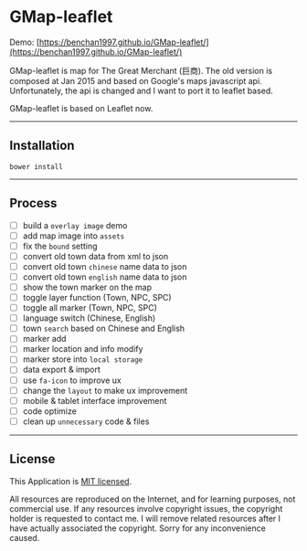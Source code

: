 # GMap-leaflet

Demo:
[https://benchan1997.github.io/GMap-leaflet/](https://benchan1997.github.io/GMap-leaflet/)

GMap-leaflet is map for The Great Merchant (巨商). The old version is composed at Jan 2015 and based on Google's maps javascript api. Unfortunately, the api is changed and I want to port it to leaflet based.

GMap-leaflet is based on Leaflet now.

---

## Installation

```
bower install
```

---

## Process

- [ ] build a `overlay image` demo
- [ ] add map image into `assets`
- [ ] fix the `bound` setting
- [ ] convert old town data from xml to json
- [ ] convert old town `chinese` name data to json
- [ ] convert old town `english` name data to json
- [ ] show the town marker on the map
- [ ] toggle layer function (Town, NPC, SPC)
- [ ] toggle all marker (Town, NPC, SPC)
- [ ] language switch (Chinese, English)
- [ ] town `search` based on Chinese and English
- [ ] marker add
- [ ] marker location and info modify
- [ ] marker store into `local storage`
- [ ] data export & import
- [ ] use `fa-icon` to improve ux
- [ ] change the `layout` to make ux improvement
- [ ] mobile & tablet interface improvement
- [ ] code optimize
- [ ] clean up `unnecessary` code & files

---

## License

This Application is [MIT licensed](./LICENSE).

All resources are reproduced on the Internet, and for learning purposes, not commercial use. If any resources involve copyright issues, the copyright holder is requested to contact me. I will remove related resources after I have actually associated the copyright. Sorry for any inconvenience caused.
